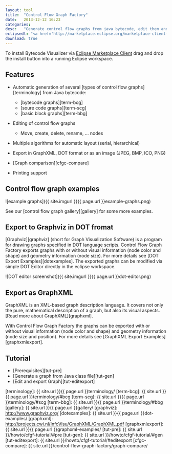 ```yaml
---
layout:	tool
title:	"Control Flow Graph Factory"
date:	2013-12-12 16:23
categories:
desc:	"Generate control flow graphs from java bytecode, edit them and export to GraphXML, DOT or several image formats."
eclipsedl: "<a href='http://marketplace.eclipse.org/marketplace-client-intro?mpc_install=679' title='Drag and drop into a running Eclipse Indigo workspace to install Control Flow Graph Factory'> <img src='http://marketplace.eclipse.org/misc/installbutton.png'/> </a>"
download: true
---
```


To install Bytecode Visualizer via [Eclipse Marketplace Client][marketplace]
drag and drop the install button into a running Eclipse workspace.




Features
--------

* Automatic generation of several [types of control flow graphs][terminology]
  from Java bytecode: 
  	+ [bytecode graphs][term-bcg]
	+ [soure code graphs][term-scg]
	+ [basic block graphs][term-bbg]
	

* Editing of control flow graphs 
	+ Move, create, delete, rename, ... nodes

* Multiple algorithms for automatic layout (serial, hierarchical)
* Export in GraphXML, DOT format or as an image (JPEG, BMP, ICO, PNG)
* [Graph comparison][cfgc-compare]
* Printing support




Control flow graph examples
---------------------------

![example graphs]({{ site.imgurl }}{{ page.url }}example-graphs.png)

See our [control flow graph gallery][gallery] for some more examples.




Export to Graphviz in DOT fromat
--------------------------------

[Graphviz][graphviz] (short for Graph Visualization Software) is a program for
drawing graphs specified in DOT language scripts. Control Flow Graph Factory
exports graphs with or without visual information (node color and shape) and
geometry information (node size). For more details see [DOT Export
Examples][dotexamples]. The exported graphs can be modified via simple DOT
Editor directly in the eclipse workspace. 

![DOT editor screenshot]({{ site.imgurl }}{{ page.url }}dot-editor.png)




Export as GraphXML
------------------

GraphXML is an XML-based graph description language. It covers not only the
pure, mathematical description of a graph, but also its visual aspects. [Read
more about GraphXML][graphxml]. 

With Control Flow Graph Factory the graphs can be exported with or without
visual information (node color and shape) and geometry information (node size
and position). For more details see [GraphXML Export Examples][graphxmlexport]. 




Tutorial
--------

* [Prerequisites][tut-pre]
* [Generate a graph from Java class file][tut-gen]
* [Edit and export Graph][tut-editexport]


[marketplace]: http://marketplace.eclipse.org/marketplace-client-intro
[terminology]: {{ site.url }}{{ page.url }}terminology/
[term-bcg]: {{ site.url }}{{ page.url }}terminology/#bcg
[term-scg]: {{ site.url }}{{ page.url }}terminology/#scg
[term-bbg]: {{ site.url }}{{ page.url }}terminology/#bbg
[gallery]: {{ site.url }}{{ page.url }}gallery/
[graphviz]: http://www.graphviz.org/
[dotexamples]: {{ site.url }}{{ page.url }}dot-examples/
[graphxml]: http://projects.cwi.nl/InfoVisu/GraphXML/GraphXML.pdf
[graphxmlexport]: {{ site.url }}{{ page.url }}graphxml-examples/
[tut-pre]: {{ site.url }}/howto/cfgf-tutorial/#pre
[tut-gen]: {{ site.url }}/howto/cfgf-tutorial/#gen
[tut-editexport]: {{ site.url }}/howto/cfgf-tutorial/#editexport
[cfgc-compare]: {{ site.url }}/control-flow-graph-factory/graph-compare/